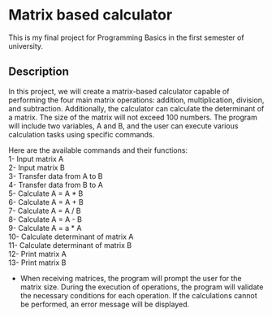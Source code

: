 # Matrix based calculator
This is my final project for Programming Basics in the first semester of university. 
## Description
In this project, we will create a matrix-based calculator capable of performing the four main matrix operations: addition, multiplication, division, and subtraction. Additionally, the calculator can calculate the determinant of a matrix. The size of the matrix will not exceed 100 numbers. The program will include two variables, A and B, and the user can execute various calculation tasks using specific commands.

Here are the available commands and their functions: <br/>
1- Input matrix A <br/>
2- Input matrix B <br/>
3- Transfer data from A to B <br/>
4- Transfer data from B to A <br/>
5- Calculate A = A * B <br/>
6- Calculate A = A + B <br/>
7- Calculate A = A / B <br/>
8- Calculate A = A - B <br/>
9- Calculate A = a * A <br/>
10- Calculate determinant of matrix A <br/>
11- Calculate determinant of matrix B <br/>
12- Print matrix A <br/>
13- Print matrix B <br/>

+ When receiving matrices, the program will prompt the user for the matrix size. During the execution of operations, the program will validate the necessary conditions for each operation. If the calculations cannot be performed, an error message will be displayed.

